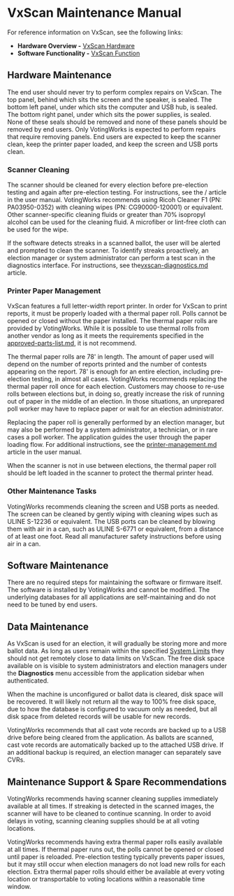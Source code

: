 # VxScan Maintenance Manual

For reference information on VxScan, see the following links:

* **Hardware Overview -** [VxScan Hardware](https://app.gitbook.com/s/Z4bC0rbmogHEUUuMLAUa/system-overview/vxscan-hardware "mention")
* **Software Functionality -** [VxScan Function](https://app.gitbook.com/s/Z4bC0rbmogHEUUuMLAUa/system-overview/vxscan-function "mention")

## Hardware Maintenance

The end user should never try to perform complex repairs on VxScan. The top panel, behind which sits the screen and the speaker, is sealed. The bottom left panel, under which sits the computer and USB hub, is sealed. The bottom right panel, under which sits the power supplies, is sealed. None of these seals should be removed and none of these panels should be removed by end users. Only VotingWorks is expected to perform repairs that require removing panels. End users are expected to keep the scanner clean, keep the printer paper loaded, and keep the screen and USB ports clean.

### Scanner Cleaning

The scanner should be cleaned for every election before pre-election testing and again after pre-election testing. For instructions, see the / article in the user manual. VotingWorks recommends using Ricoh Cleaner F1 (PN: PA03950-0352) with cleaning wipes (PN: CG90000-120001) or equivalent. Other scanner-specific cleaning fluids or greater than 70% isopropyl alcohol can be used for the cleaning fluid. A microfiber or lint-free cloth can be used for the wipe.

If the software detects streaks in a scanned ballot, the user will be alerted and prompted to clean the scanner. To identify streaks proactively, an election manager or system administrator can perform a test scan in the diagnostics interface. For instructions, see the[vxscan-diagnostics.md](../vxscan/vxscan-diagnostics.md "mention") article.

### Printer Paper Management

VxScan features a full letter-width report printer. In order for VxScan to print reports, it must be properly loaded with a thermal paper roll. Polls cannot be opened or closed without the paper installed. The thermal paper rolls are provided by VotingWorks. While it is possible to use thermal rolls from another vendor as long as it meets the requirements specified in the [approved-parts-list.md](approved-parts-list.md "mention"), it is not recommend.&#x20;

The thermal paper rolls are 78' in length. The amount of paper used will depend on the number of reports printed and the number of contests appearing on the report. 78' is enough for an entire election, including pre-election testing, in almost all cases. VotingWorks recommends replacing the thermal paper roll once for each election. Customers may choose to re-use rolls between elections but, in doing so, greatly increase the risk of running out of paper in the middle of an election. In those situations, an unprepared poll worker may have to replace paper or wait for an election administrator.

Replacing the paper roll is generally performed by an election manager, but may also be performed by a system administrator, a technician, or in rare cases a poll worker. The application guides the user through the paper loading flow. For additional instructions, see the [printer-management.md](../vxscan/printer-management.md "mention") article in the user manual.

When the scanner is not in use between elections, the thermal paper roll should be left loaded in the scanner to protect the thermal printer head.

### Other Maintenance Tasks

VotingWorks recommends cleaning the screen and USB ports as needed. The screen can be cleaned by gently wiping with cleaning wipes such as ULINE S-12236 or equivalent. The USB ports can be cleaned by blowing them with air in a can, such as ULINE S-6771 or equivalent, from a distance of at least one foot. Read all manufacturer safety instructions before using air in a can.

## Software Maintenance

There are no required steps for maintaining the software or firmware itself. The software is installed by VotingWorks and cannot be modified. The underlying databases for all applications are self-maintaining and do not need to be tuned by end users.

## Data Maintenance

As VxScan is used for an election, it will gradually be storing more and more ballot data. As long as users remain within the specified [System Limits](https://app.gitbook.com/s/Z4bC0rbmogHEUUuMLAUa/system-performance-and-specifications/system-limits "mention") they should not get remotely close to data limits on VxScan. The free disk space available on is visible to system administrators and election managers under the **Diagnostics** menu accessible from the application sidebar when authenticated.

When the machine is unconfigured or ballot data is cleared, disk space will be recovered. It will likely not return all the way to 100% free disk space, due to how the database is configured to vacuum only as needed, but all disk space from deleted records will be usable for new records.

VotingWorks recommends that all cast vote records are backed up to a USB drive before being cleared from the application. As ballots are scanned, cast vote records are automatically backed up to the attached USB drive. If an additional backup is required, an election manager can separately save CVRs.

## Maintenance Support & Spare Recommendations

VotingWorks recommends having scanner cleaning supplies immediately available at all times. If streaking is detected in the scanned images, the scanner will have to be cleaned to continue scanning. In order to avoid delays in voting, scanning cleaning supplies should be at all voting locations.

VotingWorks recommends having extra thermal paper rolls easily available at all times. If thermal paper runs out, the polls cannot be opened or closed until paper is reloaded. Pre-election testing typically prevents paper issues, but it may still occur when election managers do not load new rolls for each election. Extra thermal paper rolls should either be available at every voting location or transportable to voting locations within a reasonable time window.

